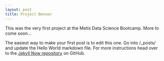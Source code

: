```yaml
---
layout: post
title: Project Benson
---
```


This was the very first project at the Metis Data Science Bootcamp.  More to come soon...

The easiest way to make your first post is to edit this one. Go into /_posts/ and update the Hello World markdown file. For more instructions head over to the [Jekyll Now repository](https://github.com/barryclark/jekyll-now) on GitHub.
